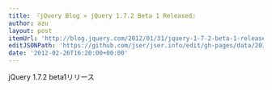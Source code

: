 ```yaml
---
title: 『jQuery Blog » jQuery 1.7.2 Beta 1 Released』
author: azu
layout: post
itemUrl: 'http://blog.jquery.com/2012/01/31/jquery-1-7-2-beta-1-released/'
editJSONPath: 'https://github.com/jser/jser.info/edit/gh-pages/data/2012/02/index.json'
date: '2012-02-26T16:20:00+00:00'
---
```

jQuery 1.7.2 beta1リリース
